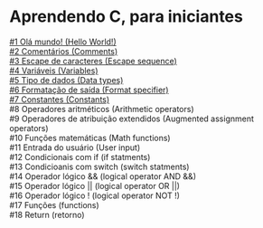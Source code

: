 # Aprendendo C, para iniciantes

[#1 Olá mundo! (Hello World!)](https://github.com/HudsonSchumaker/aprendendo-c/blob/main/hello_world/main.c)<br>
[#2 Comentários (Comments)](https://github.com/HudsonSchumaker/aprendendo-c/blob/main/comments/main.c)<br>
[#3 Escape de caracteres (Escape sequence)](https://github.com/HudsonSchumaker/aprendendo-c/blob/main/escape_sequence/main.c)<br>
[#4 Variáveis (Variables)](https://github.com/HudsonSchumaker/aprendendo-c/blob/main/variables/main.c)<br>
[#5 Tipo de dados (Data types)](https://github.com/HudsonSchumaker/aprendendo-c/blob/main/data_types/main.c)<br>
[#6 Formatação de saída (Format specifier)](https://github.com/HudsonSchumaker/aprendendo-c/blob/main/format_specifier/main.c)<br>
[#7 Constantes (Constants)](https://github.com/HudsonSchumaker/aprendendo-c/blob/main/constants/main.c)<br>
#8 Operadores aritméticos (Arithmetic operators)<br>
#9 Operadores de atribuição extendidos (Augmented assignment operators)<br>
#10 Funções matemáticas (Math functions)<br>
#11 Entrada do usuário (User input)<br>
#12 Condicionais com if (if statments)<br>
#13 Condicioanis com switch (switch statments)<br>
#14 Operador lógico && (logical operator AND &&)<br>
#15 Operador lógico || (logical operator OR ||)<br>
#16 Operador lógico ! (logical operator NOT !) <br>
#17 Funções (functions) <br>
#18 Return (retorno)
